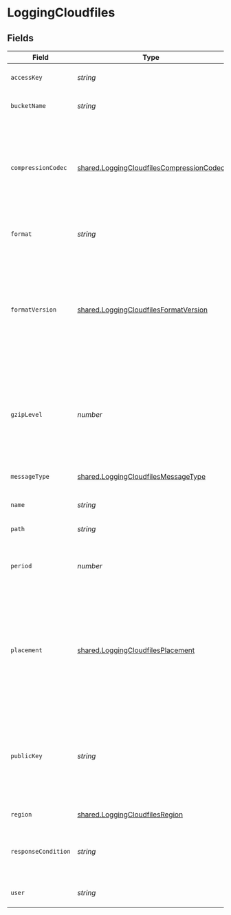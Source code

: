 # LoggingCloudfiles


## Fields

| Field                                                                                                                                                                                                                      | Type                                                                                                                                                                                                                       | Required                                                                                                                                                                                                                   | Description                                                                                                                                                                                                                | Example                                                                                                                                                                                                                    |
| -------------------------------------------------------------------------------------------------------------------------------------------------------------------------------------------------------------------------- | -------------------------------------------------------------------------------------------------------------------------------------------------------------------------------------------------------------------------- | -------------------------------------------------------------------------------------------------------------------------------------------------------------------------------------------------------------------------- | -------------------------------------------------------------------------------------------------------------------------------------------------------------------------------------------------------------------------- | -------------------------------------------------------------------------------------------------------------------------------------------------------------------------------------------------------------------------- |
| `accessKey`                                                                                                                                                                                                                | *string*                                                                                                                                                                                                                   | :heavy_minus_sign:                                                                                                                                                                                                         | Your Cloud Files account access key.                                                                                                                                                                                       |                                                                                                                                                                                                                            |
| `bucketName`                                                                                                                                                                                                               | *string*                                                                                                                                                                                                                   | :heavy_minus_sign:                                                                                                                                                                                                         | The name of your Cloud Files container.                                                                                                                                                                                    |                                                                                                                                                                                                                            |
| `compressionCodec`                                                                                                                                                                                                         | [shared.LoggingCloudfilesCompressionCodec](../../models/shared/loggingcloudfilescompressioncodec.md)                                                                                                                       | :heavy_minus_sign:                                                                                                                                                                                                         | The codec used for compressing your logs. Valid values are `zstd`, `snappy`, and `gzip`. Specifying both `compression_codec` and `gzip_level` in the same API request will result in an error.                             |                                                                                                                                                                                                                            |
| `format`                                                                                                                                                                                                                   | *string*                                                                                                                                                                                                                   | :heavy_minus_sign:                                                                                                                                                                                                         | A Fastly [log format string](https://docs.fastly.com/en/guides/custom-log-formats).                                                                                                                                        | %h %l %u %t "%r" %&gt;s %b                                                                                                                                                                                                 |
| `formatVersion`                                                                                                                                                                                                            | [shared.LoggingCloudfilesFormatVersion](../../models/shared/loggingcloudfilesformatversion.md)                                                                                                                             | :heavy_minus_sign:                                                                                                                                                                                                         | The version of the custom logging format used for the configured endpoint. The logging call gets placed by default in `vcl_log` if `format_version` is set to `2` and in `vcl_deliver` if `format_version` is set to `1`.<br/> | 2                                                                                                                                                                                                                          |
| `gzipLevel`                                                                                                                                                                                                                | *number*                                                                                                                                                                                                                   | :heavy_minus_sign:                                                                                                                                                                                                         | The level of gzip encoding when sending logs (default `0`, no compression). Specifying both `compression_codec` and `gzip_level` in the same API request will result in an error.                                          | 0                                                                                                                                                                                                                          |
| `messageType`                                                                                                                                                                                                              | [shared.LoggingCloudfilesMessageType](../../models/shared/loggingcloudfilesmessagetype.md)                                                                                                                                 | :heavy_minus_sign:                                                                                                                                                                                                         | How the message should be formatted.                                                                                                                                                                                       | classic                                                                                                                                                                                                                    |
| `name`                                                                                                                                                                                                                     | *string*                                                                                                                                                                                                                   | :heavy_minus_sign:                                                                                                                                                                                                         | The name for the real-time logging configuration.                                                                                                                                                                          | test-log-endpoint                                                                                                                                                                                                          |
| `path`                                                                                                                                                                                                                     | *string*                                                                                                                                                                                                                   | :heavy_minus_sign:                                                                                                                                                                                                         | The path to upload logs to.                                                                                                                                                                                                |                                                                                                                                                                                                                            |
| `period`                                                                                                                                                                                                                   | *number*                                                                                                                                                                                                                   | :heavy_minus_sign:                                                                                                                                                                                                         | How frequently log files are finalized so they can be available for reading (in seconds).                                                                                                                                  | 3600                                                                                                                                                                                                                       |
| `placement`                                                                                                                                                                                                                | [shared.LoggingCloudfilesPlacement](../../models/shared/loggingcloudfilesplacement.md)                                                                                                                                     | :heavy_minus_sign:                                                                                                                                                                                                         | Where in the generated VCL the logging call should be placed. If not set, endpoints with `format_version` of 2 are placed in `vcl_log` and those with `format_version` of 1 are placed in `vcl_deliver`.<br/>              | null                                                                                                                                                                                                                       |
| `publicKey`                                                                                                                                                                                                                | *string*                                                                                                                                                                                                                   | :heavy_minus_sign:                                                                                                                                                                                                         | A PGP public key that Fastly will use to encrypt your log files before writing them to disk.                                                                                                                               | -----BEGIN PRIVATE KEY-----<br/>...<br/>-----END PRIVATE KEY-----<br/>                                                                                                                                                     |
| `region`                                                                                                                                                                                                                   | [shared.LoggingCloudfilesRegion](../../models/shared/loggingcloudfilesregion.md)                                                                                                                                           | :heavy_minus_sign:                                                                                                                                                                                                         | The region to stream logs to.                                                                                                                                                                                              |                                                                                                                                                                                                                            |
| `responseCondition`                                                                                                                                                                                                        | *string*                                                                                                                                                                                                                   | :heavy_minus_sign:                                                                                                                                                                                                         | The name of an existing condition in the configured endpoint, or leave blank to always execute.                                                                                                                            | null                                                                                                                                                                                                                       |
| `user`                                                                                                                                                                                                                     | *string*                                                                                                                                                                                                                   | :heavy_minus_sign:                                                                                                                                                                                                         | The username for your Cloud Files account.                                                                                                                                                                                 |                                                                                                                                                                                                                            |